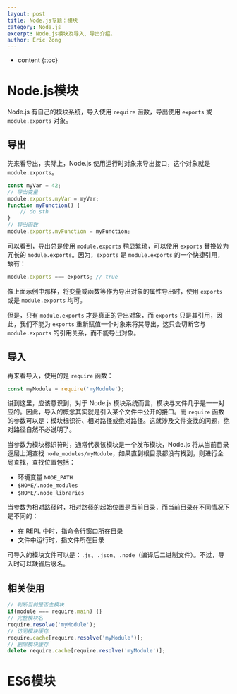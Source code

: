 ```yaml
---
layout: post
title: Node.js专题：模块
category: Node.js
excerpt: Node.js模块及导入、导出介绍。
author: Eric Zong
---
```


* content
{:toc}
# Node.js模块

Node.js 有自己的模块系统，导入使用 `require` 函数，导出使用 `exports` 或 `module.exports` 对象。

## 导出

先来看导出，实际上，Node.js 使用运行时对象来导出接口，这个对象就是 `module.exports`。

```js
const myVar = 42;
// 导出变量
module.exports.myVar = myVar;
function myFunction() {
    // do sth
}
// 导出函数
module.exports.myFunction = myFunction;
```

可以看到，导出总是使用 `module.exports` 稍显繁琐，可以使用 `exports` 替换较为冗长的 `module.exports`。因为，`exports` 是 `module.exports` 的一个快捷引用，故有：

```js
module.exports === exports; // true
```

像上面示例中那样，将变量或函数等作为导出对象的属性导出时，使用 `exports` 或是 `module.exports` 均可。

但是，只有 `module.exports` 才是真正的导出对象，而 `exports` 只是其引用，因此，我们不能为 `exports` 重新赋值一个对象来将其导出，这只会切断它与 `module.exports` 的引用关系，而不能导出对象。

## 导入

再来看导入，使用的是 `require` 函数：

```js
const myModule = require('myModule');
```

讲到这里，应该意识到，对于 Node.js 模块系统而言，模块与文件几乎是一一对应的。因此，导入的概念其实就是引入某个文件中公开的接口。而 `require` 函数的参数可以是：模块标识符、相对路径或绝对路径。这就涉及文件查找的问题，绝对路径自然不必说明了。

当参数为模块标识符时，通常代表该模块是一个发布模块，Node.js 将从当前目录逐层上溯查找 `node_modules/myModule`，如果直到根目录都没有找到，则进行全局查找，查找位置包括：

* 环境变量 `NODE_PATH`
* `$HOME/.node_modules`
* `$HOME/.node_libraries`

当参数为相对路径时，相对路径的起始位置是当前目录，而当前目录在不同情况下是不同的：

* 在 REPL 中时，指命令行窗口所在目录
* 文件中运行时，指文件所在目录

可导入的模块文件可以是：`.js`、`.json`、`.node`（编译后二进制文件）。不过，导入时可以缺省后缀名。

## 相关使用

```js
// 判断当前是否主模块
if(module === require.main) {}
// 完整模块名
require.resolve('myModule');
// 访问模块缓存
require.cache[require.resolve('myModule')];
// 删除模块缓存
delete require.cache[require.resolve('myModule')];
```

# ES6模块